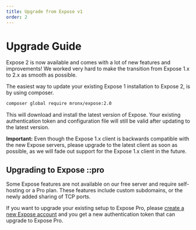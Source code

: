 ```yaml
---
title: Upgrade from Expose v1 
order: 2
---
```


# Upgrade Guide

Expose 2 is now available and comes with a lot of new features and improvements! We worked very hard to make the transition from Expose 1.x to 2.x as smooth as possible.

The easiest way to update your existing Expose 1 installation to Expose 2, is by using composer.

```bash
composer global require mronx/expose:2.0
```

This will download and install the latest version of Expose. Your existing authentication token and configuration file will still be valid after updating to the latest version.

**Important:** Even though the Expose 1.x client is backwards compatible with the new Expose servers, please upgrade to the latest client as soon as possible, as we will fade out support for the Expose 1.x client in the future.

## Upgrading to Expose ::pro

Some Expose features are not available on our free server and require self-hosting or a Pro plan. These features include custom subdomains, or the newly added sharing of TCP ports. 

If you want to upgrade your existing setup to Expose Pro, please [create a new Expose account](/register) and you get a new authentication token that can upgrade to Expose Pro.
